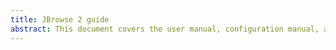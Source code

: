 ```yaml
---
title: JBrowse 2 guide
abstract: This document covers the user manual, configuration manual, and developer documentation for using JBrowse 2. JBrowse 2 is a platform for building genome visualization on the web, and exists as a web-app that can be setup on your server, as a executable that can be run on your desktop, or as a set of re-usable components that can be embedded in your web apps.
---
```


